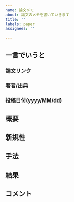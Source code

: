 ```yaml
---
name: 論文メモ
about: 論文のメモを書いていきます
title: ''
labels: paper
assignees: ''

---
```


## 一言でいうと
### 論文リンク
### 著者/出典
### 投稿日付(yyyy/MM/dd)

## 概要

## 新規性

## 手法

## 結果

## コメント
